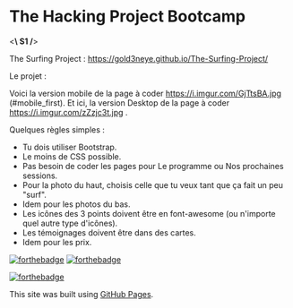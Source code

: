 # The Hacking Project Bootcamp
<**\ S1 /**>

The Surfing Project : https://gold3neye.github.io/The-Surfing-Project/

Le projet :

Voici la version mobile de la page à coder https://i.imgur.com/GjTtsBA.jpg (#mobile_first). Et ici, la version Desktop de la page à coder https://i.imgur.com/zZzjc3t.jpg .

Quelques règles simples :

- Tu dois utiliser Bootstrap.
- Le moins de CSS possible.
- Pas besoin de coder les pages pour Le programme ou Nos prochaines sessions.
- Pour la photo du haut, choisis celle que tu veux tant que ça fait un peu "surf".
- Idem pour les photos du bas.
- Les icônes des 3 points doivent être en font-awesome (ou n'importe quel autre type d'icônes).
- Les témoignages doivent être dans des cartes.
- Idem pour les prix.


[![forthebadge](https://forthebadge.com/images/badges/uses-html.svg)](https://forthebadge.com)
[![forthebadge](https://forthebadge.com/images/badges/uses-css.svg)](https://forthebadge.com)

[![forthebadge](https://forthebadge.com/images/badges/built-with-love.svg)](https://forthebadge.com)

This site was built using [GitHub Pages](https://pages.github.com/).
